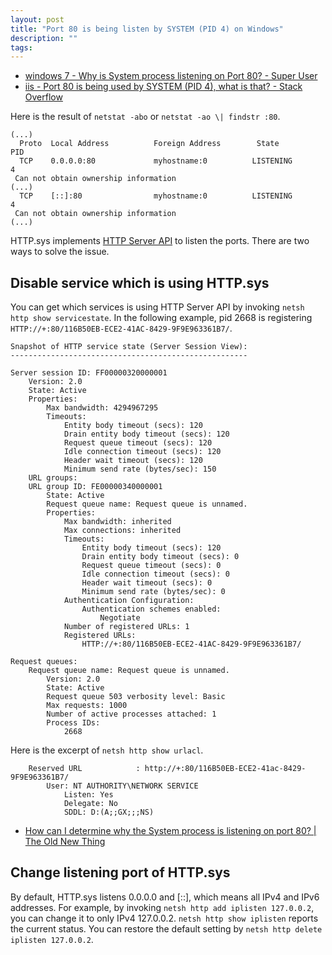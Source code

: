 ```yaml
---
layout: post
title: "Port 80 is being listen by SYSTEM (PID 4) on Windows"
description: ""
tags: 
---
```


* [windows 7 - Why is System process listening on Port 80? - Super User](https://superuser.com/q/43307/424146)
* [iis - Port 80 is being used by SYSTEM (PID 4), what is that? - Stack Overflow](https://stackoverflow.com/q/1430141/2691131)

Here is the result of `netstat -abo` or `netstat -ao \| findstr :80`.

~~~
(...)
  Proto  Local Address          Foreign Address        State           PID
  TCP    0.0.0.0:80             myhostname:0          LISTENING       4
 Can not obtain ownership information
(...)
  TCP    [::]:80                myhostname:0          LISTENING       4
 Can not obtain ownership information
(...)
~~~

HTTP.sys implements [HTTP Server API](https://docs.microsoft.com/en-us/windows/win32/http/http-api-start-page) to listen the ports.
There are two ways to solve the issue.

## Disable service which is using HTTP.sys

You can get which services is using HTTP Server API by invoking `netsh http show servicestate`.
In the following example, pid 2668 is registering `HTTP://+:80/116B50EB-ECE2-41AC-8429-9F9E963361B7/`.

~~~
Snapshot of HTTP service state (Server Session View):
-----------------------------------------------------

Server session ID: FF00000320000001
    Version: 2.0
    State: Active
    Properties:
        Max bandwidth: 4294967295
        Timeouts:
            Entity body timeout (secs): 120
            Drain entity body timeout (secs): 120
            Request queue timeout (secs): 120
            Idle connection timeout (secs): 120
            Header wait timeout (secs): 120
            Minimum send rate (bytes/sec): 150
    URL groups:
    URL group ID: FE00000340000001
        State: Active
        Request queue name: Request queue is unnamed.
        Properties:
            Max bandwidth: inherited
            Max connections: inherited
            Timeouts:
                Entity body timeout (secs): 120
                Drain entity body timeout (secs): 0
                Request queue timeout (secs): 0
                Idle connection timeout (secs): 0
                Header wait timeout (secs): 0
                Minimum send rate (bytes/sec): 0
            Authentication Configuration:
                Authentication schemes enabled:
                    Negotiate
            Number of registered URLs: 1
            Registered URLs:
                HTTP://+:80/116B50EB-ECE2-41AC-8429-9F9E963361B7/

Request queues:
    Request queue name: Request queue is unnamed.
        Version: 2.0
        State: Active
        Request queue 503 verbosity level: Basic
        Max requests: 1000
        Number of active processes attached: 1
        Process IDs:
            2668
~~~

Here is the excerpt of `netsh http show urlacl`.

~~~
    Reserved URL            : http://+:80/116B50EB-ECE2-41ac-8429-9F9E963361B7/
        User: NT AUTHORITY\NETWORK SERVICE
            Listen: Yes
            Delegate: No
            SDDL: D:(A;;GX;;;NS)
~~~

* [How can I determine why the System process is listening on port 80? \| The Old New Thing](https://devblogs.microsoft.com/oldnewthing/20180703-00/?p=99145)

## Change listening port of HTTP.sys

By default, HTTP.sys listens 0.0.0.0 and [::], which means all IPv4 and IPv6 addresses.
For example, by invoking `netsh http add iplisten 127.0.0.2`, you can change it to only IPv4 127.0.0.2.
`netsh http show iplisten` reports the current status.
You can restore the default setting by `netsh http delete iplisten 127.0.0.2`.

